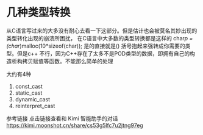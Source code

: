 # 几种类型转换
从C语言写过来的大多没有耐心去看一下这部分。但是估计也会被莫名其妙出现的类型转化出现的崩溃所困扰，
在C语言中大多数的类型转换都是这样的
char*p = (char*)malloc(10*sizeof(char)); 
是的直接就是() 括号抱起来强转成你需要的类型。但是c++ 不行，因为C++存在了太多不是POD类型的数据，即拥有自己的构造析构拷贝赋值等函数。不能那么简单的处理 

大约有4种 
1. const_cast
2. static_cast
3. dynamic_cast
4. reinterpret_cast


参考链接  点击链接查看和 Kimi 智能助手的对话 https://kimi.moonshot.cn/share/cs53g5lfc7u2jtng97eg